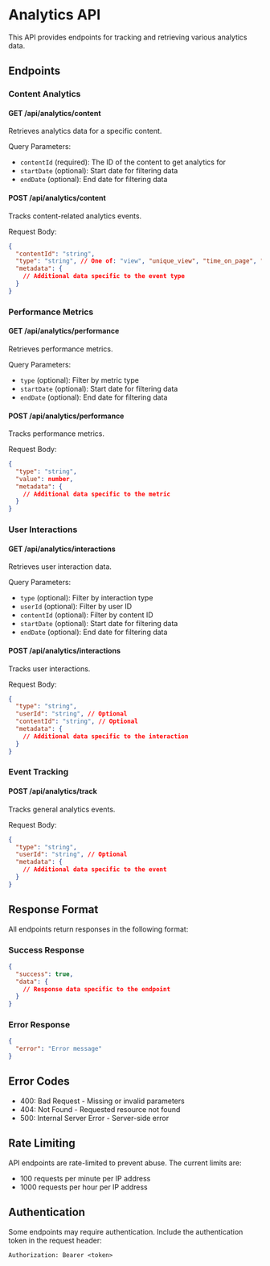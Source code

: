 # Analytics API

This API provides endpoints for tracking and retrieving various analytics data.

## Endpoints

### Content Analytics

#### GET /api/analytics/content
Retrieves analytics data for a specific content.

Query Parameters:
- `contentId` (required): The ID of the content to get analytics for
- `startDate` (optional): Start date for filtering data
- `endDate` (optional): End date for filtering data

#### POST /api/analytics/content
Tracks content-related analytics events.

Request Body:
```json
{
  "contentId": "string",
  "type": "string", // One of: "view", "unique_view", "time_on_page", "bounce", "conversion"
  "metadata": {
    // Additional data specific to the event type
  }
}
```

### Performance Metrics

#### GET /api/analytics/performance
Retrieves performance metrics.

Query Parameters:
- `type` (optional): Filter by metric type
- `startDate` (optional): Start date for filtering data
- `endDate` (optional): End date for filtering data

#### POST /api/analytics/performance
Tracks performance metrics.

Request Body:
```json
{
  "type": "string",
  "value": number,
  "metadata": {
    // Additional data specific to the metric
  }
}
```

### User Interactions

#### GET /api/analytics/interactions
Retrieves user interaction data.

Query Parameters:
- `type` (optional): Filter by interaction type
- `userId` (optional): Filter by user ID
- `contentId` (optional): Filter by content ID
- `startDate` (optional): Start date for filtering data
- `endDate` (optional): End date for filtering data

#### POST /api/analytics/interactions
Tracks user interactions.

Request Body:
```json
{
  "type": "string",
  "userId": "string", // Optional
  "contentId": "string", // Optional
  "metadata": {
    // Additional data specific to the interaction
  }
}
```

### Event Tracking

#### POST /api/analytics/track
Tracks general analytics events.

Request Body:
```json
{
  "type": "string",
  "userId": "string", // Optional
  "metadata": {
    // Additional data specific to the event
  }
}
```

## Response Format

All endpoints return responses in the following format:

### Success Response
```json
{
  "success": true,
  "data": {
    // Response data specific to the endpoint
  }
}
```

### Error Response
```json
{
  "error": "Error message"
}
```

## Error Codes

- 400: Bad Request - Missing or invalid parameters
- 404: Not Found - Requested resource not found
- 500: Internal Server Error - Server-side error

## Rate Limiting

API endpoints are rate-limited to prevent abuse. The current limits are:
- 100 requests per minute per IP address
- 1000 requests per hour per IP address

## Authentication

Some endpoints may require authentication. Include the authentication token in the request header:
```
Authorization: Bearer <token>
``` 